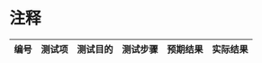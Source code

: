 # 注释

| **编号** | **测试项** | **测试目的** | **测试步骤** | **预期结果** | **实际结果** |
|--------- | ---------- | ------------ | ------------ | ------------ | ------------ |

